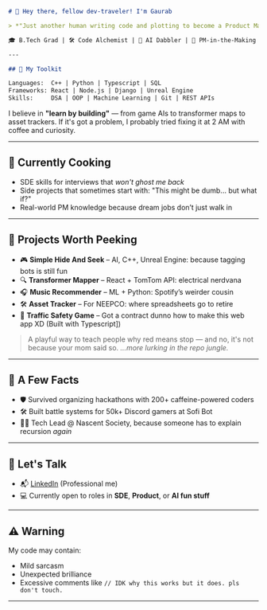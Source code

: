 ````markdown
# 👋 Hey there, fellow dev-traveler! I'm Gaurab

> *"Just another human writing code and plotting to become a Product Manager (with zero chill)."*

🎓 B.Tech Grad | 🛠️ Code Alchemist | 🧠 AI Dabbler | 🚀 PM-in-the-Making

---

## 🧰 My Toolkit

Languages:  C++ | Python | Typescript | SQL  
Frameworks: React | Node.js | Django | Unreal Engine  
Skills:     DSA | OOP | Machine Learning | Git | REST APIs  
````

I believe in **"learn by building"** — from game AIs to transformer maps to asset trackers.
If it's got a problem, I probably tried fixing it at 2 AM with coffee and curiosity.

---

## 🌱 Currently Cooking

* SDE skills for interviews that *won't ghost me back*
* Side projects that sometimes start with: "This might be dumb... but what if?"
* Real-world PM knowledge because dream jobs don’t just walk in

---

## 🚀 Projects Worth Peeking

* 🎮 **Simple Hide And Seek** – AI, C++, Unreal Engine: because tagging bots is still fun
* 🔍 **Transformer Mapper** – React + TomTom API: electrical nerdvana
* 🎧 **Music Recommender** – ML + Python: Spotify’s weirder cousin
* 🛠️ **Asset Tracker** – For NEEPCO: where spreadsheets go to retire
*  🚦 **Traffic Safety Game** – Got a contract dunno how to make this web app XD (Built with Typescript])
  > A playful way to teach people why red means stop — and no, it's not because your mom said so.
*...more lurking in the repo jungle.*

---

## 🧩 A Few Facts

* 🛡️ Survived organizing hackathons with 200+ caffeine-powered coders
* 🛠️ Built battle systems for 50k+ Discord gamers at Sofi Bot
* 👨‍🏫 Tech Lead @ Nascent Society, because someone has to explain recursion *again*

---

## 💬 Let's Talk

* 📬 [LinkedIn](https://www.linkedin.com/in/mahanta1412/) (Professional me)
* 💻 Currently open to roles in **SDE**, **Product**, or **AI fun stuff**

---

## ⚠️ Warning

My code may contain:

* Mild sarcasm
* Unexpected brilliance
* Excessive comments like `// IDK why this works but it does. pls don't touch.`

---
